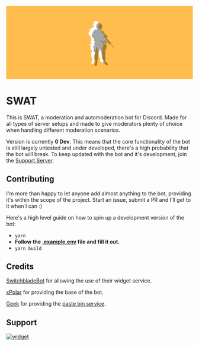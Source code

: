 ![SWAT Banner](assets/SWAT_BANNER_1920x750.png)
# SWAT

This is SWAT, a moderation and automoderation bot for Discord. Made for all types of server setups and made to give moderators plenty of choice when handling different moderation scenarios.

Version is currently **__0 Dev__**. This means that the core functionality of the bot is still largely untested and under developed, there's a high probability that the bot will break.
To keep updated with the bot and it's development, join the [Support Server](#support).

## Contributing
I'm more than happy to let anyone add almost anything to the bot, providing it's within the scope of the project.
Start an issue, submit a PR and I'll get to it when I can :)

Here's a high level guide on how to spin up a development version of the bot:
- `yarn`
- **Follow the [.example.env](https://github.com/Codeize/SWAT/blob/main/.env.example) file and fill it out.**
- `yarn build`

## Credits

[SwitchbladeBot](https://github.com/SwitchbladeBot) for allowing the use of their widget service.

[xPolar](https://github.com/xPolar) for providing the base of the bot.

[Geek](https://github.com/GamingGeek) for providing the [paste bin service](https://h.inv.wtf).

## Support
[![widget](https://invidget.switchblade.xyz/854739172580655134)](https://discord.gg/7syTGCkZs8)
